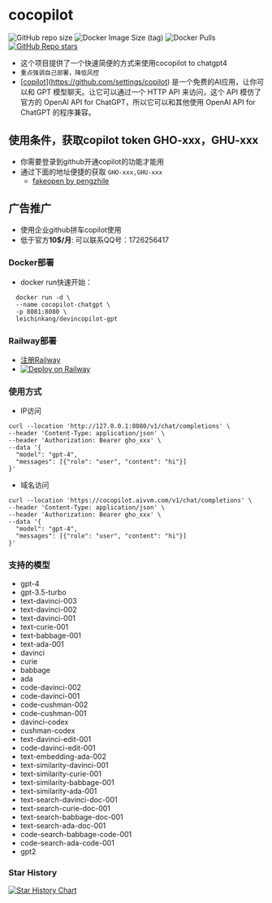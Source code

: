 # cocopilot

![GitHub repo size](https://img.shields.io/github/repo-size/leichinkang/devincopilot-gpt)
![Docker Image Size (tag)](https://img.shields.io/docker/image-size/leichinkang/devincopilot-gpt/latest)
![Docker Pulls](https://img.shields.io/docker/pulls/leichinkang/devincopilot-gpt)
[![GitHub Repo stars](https://img.shields.io/github/stars/leichinkang/devincopilot-gpt?style=social)](https://github.com/leichinkang/devincopilot-gpt/stargazers)

- 这个项目提供了一个快速简便的方式来使用cocopilot to chatgpt4
- `重点强调自己部署，降低风控`
- [[copilot](https://github.com/settings/copilot)](https://github.com/settings/copilot) 是一个免费的AI应用，让你可以和 GPT 模型聊天。让它可以通过一个 HTTP API 来访问，这个 API 模仿了官方的 OpenAI API for ChatGPT，所以它可以和其他使用 OpenAI API for ChatGPT 的程序兼容。

## 使用条件，获取copilot token GHO-xxx，GHU-xxx

- 你需要登录到github开通copilot的功能才能用
- 通过下面的地址便捷的获取 `GHO-xxx,GHU-xxx`
  - [fakeopen by pengzhile](https://cocopilot.org/copilot/token)

## 广告推广

- 使用企业github拼车copilot使用
- 低于官方**10$/月**: 可以联系QQ号：1726256417

### Docker部署

- docker run快速开始：

```shell
  docker run -d \
  --name cocopilot-chatgpt \
  -p 8081:8080 \
  leichinkang/devincopilot-gpt
```

### Railway部署

- [注册Railway](https://railway.app)
- [![Deploy on Railway](https://railway.app/button.svg)](https://railway.app)

### 使用方式

- IP访问

```shell
curl --location 'http://127.0.0.1:8080/v1/chat/completions' \
--header 'Content-Type: application/json' \
--header 'Authorization: Bearer gho_xxx' \
--data '{
  "model": "gpt-4",
  "messages": [{"role": "user", "content": "hi"}]
}'
```

- 域名访问

```shell
curl --location 'https://cocopilot.aivvm.com/v1/chat/completions' \
--header 'Content-Type: application/json' \
--header 'Authorization: Bearer gho_xxx' \
--data '{
  "model": "gpt-4",
  "messages": [{"role": "user", "content": "hi"}]
}'
```

### 支持的模型

- gpt-4
- gpt-3.5-turbo
- text-davinci-003
- text-davinci-002
- text-davinci-001
- text-curie-001
- text-babbage-001
- text-ada-001
- davinci
- curie
- babbage
- ada
- code-davinci-002
- code-davinci-001
- code-cushman-002
- code-cushman-001
- davinci-codex
- cushman-codex
- text-davinci-edit-001
- code-davinci-edit-001
- text-embedding-ada-002
- text-similarity-davinci-001
- text-similarity-curie-001
- text-similarity-babbage-001
- text-similarity-ada-001
- text-search-davinci-doc-001
- text-search-curie-doc-001
- text-search-babbage-doc-001
- text-search-ada-doc-001
- code-search-babbage-code-001
- code-search-ada-code-001
- gpt2



### Star History

[![Star History Chart](https://api.star-history.com/svg?repos=leichinkang/devincopilot-gpt&type=Date)](https://star-history.com/#leichinkang/devincopilot-gpt&Date)
